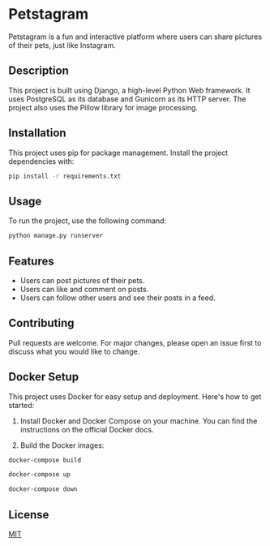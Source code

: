 
# Petstagram

Petstagram is a fun and interactive platform where users can share pictures of their pets, just like Instagram.

## Description

This project is built using Django, a high-level Python Web framework. It uses PostgreSQL as its database and Gunicorn as its HTTP server. The project also uses the Pillow library for image processing.

## Installation

This project uses pip for package management. Install the project dependencies with:

```bash
pip install -r requirements.txt
```

## Usage

To run the project, use the following command:

```bash
python manage.py runserver
```

## Features

- Users can post pictures of their pets.
- Users can like and comment on posts.
- Users can follow other users and see their posts in a feed.

## Contributing

Pull requests are welcome. For major changes, please open an issue first to discuss what you would like to change.

## Docker Setup

This project uses Docker for easy setup and deployment. Here's how to get started:

1. Install Docker and Docker Compose on your machine. You can find the instructions on the official Docker docs.

2. Build the Docker images:

```bash
docker-compose build

docker-compose up

docker-compose down
```

## License

[MIT](https://choosealicense.com/licenses/mit/)

